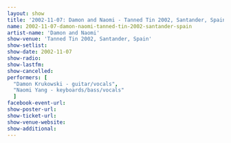```yaml
---
layout: show
title: '2002-11-07: Damon and Naomi - Tanned Tin 2002, Santander, Spain'
name: 2002-11-07-damon-naomi-tanned-tin-2002-santander-spain
artist-name: 'Damon and Naomi'
show-venue: 'Tanned Tin 2002, Santander, Spain'
show-setlist: 
show-date: 2002-11-07
show-radio: 
show-lastfm: 
show-cancelled: 
performers: [
  "Damon Krukowski - guitar/vocals",
  "Naomi Yang - keyboards/bass/vocals"
  ]
facebook-event-url: 
show-poster-url: 
show-ticket-url: 
show-venue-website: 
show-additional: 
---
```


